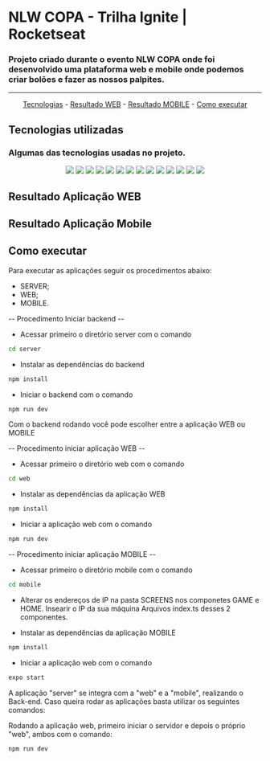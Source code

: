 # NLW COPA - Trilha Ignite | Rocketseat 

### Projeto criado durante o evento <strong>NLW COPA</strong> onde foi desenvolvido uma plataforma web e mobile onde podemos criar bolões e fazer as nossos palpites.
<hr>

<p align="center">
  <a href="#-tecnologias-utilizadas">Tecnologias</a> -
  <a href="#-resultado-aplicação-web">Resultado WEB</a> -
  <a href="#-resultado-aplicação-mobile">Resultado MOBILE</a> -
  <a href="#-como-executar">Como executar</a>
</p>

<a id="-tecnologias-utilizadas"></a>

##  Tecnologias utilizadas


### Algumas das tecnologias usadas no projeto.
<p align="center">
  <img src="https://img.shields.io/badge/JavaScript-323330?style=for-the-badge&logo=javascript&logoColor=F7DF1E">
  <img src="https://img.shields.io/badge/TypeScript-007ACC?style=for-the-badge&logo=typescript&logoColor=white"/>
  <img src="https://img.shields.io/badge/Tailwind_CSS-38B2AC?style=for-the-badge&logo=tailwind-css&logoColor=white"/>
    <img src="https://img.shields.io/badge/Node.js-339933?style=for-the-badge&logo=nodedotjs&logoColor=white"/>
  <img src="https://img.shields.io/badge/React-20232A?style=for-the-badge&logo=react&logoColor=61DAFB"/>
  <img src="https://img.shields.io/badge/React_Native-20232A?style=for-the-badge&logo=react&logoColor=61DAFB"/>
  <img src="https://img.shields.io/badge/Expo-1B1F23?style=for-the-badge&logo=expo&logoColor=white"/>
  <img src="https://img.shields.io/badge/Express.js-000000?style=for-the-badge&logo=express&logoColor=white"/>
  <img src="https://img.shields.io/badge/HTML5-E34F26?style=for-the-badge&logo=html5&logoColor=white"/>
  <img src="https://img.shields.io/badge/CSS3-1572B6?style=for-the-badge&logo=css3&logoColor=white"/>
  <img src="https://img.shields.io/badge/Hoppscotch-31C48D?style=for-the-badge&logo=hoppscotch&logoColor=white"/>
  <img src="https://img.shields.io/badge/Prisma-3982CE?style=for-the-badge&logo=Prisma&logoColor=white"/>
  <img src="https://img.shields.io/badge/SQLite-07405E?style=for-the-badge&logo=sqlite&logoColor=white"/>
  <img src="https://img.shields.io/badge/ts--node--dev-3178C6?style=for-the-badge&logo=ts-node-dev&logoColor=white"/>
</p>

<a id="-resultado-aplicação-web"></a>

##  Resultado Aplicação WEB




<a id="-resultado-aplicação-mobile"></a>

## Resultado Aplicação Mobile

<p align="center">

  
  
</p>
<p align="center">


<a id="-como-executar"></a>

## Como executar

Para executar as aplicações seguir os procedimentos abaixo:
- SERVER;
- WEB;
- MOBILE.

-- Procedimento Iniciar backend --

- Acessar primeiro o diretório server com o comando
```bash
cd server
```
- Instalar as dependências do backend
```bash
npm install
```
- Iniciar o backend com o comando
```bash
npm run dev
```

Com o backend rodando você pode escolher entre a aplicação WEB ou MOBILE

-- Procedimento iniciar aplicação WEB --

- Acessar primeiro o diretório web com o comando
```bash
cd web
```
- Instalar as dependências da aplicação WEB
```bash
npm install
```
- Iniciar a aplicação web com o comando
```bash
npm run dev
```

-- Procedimento iniciar aplicação MOBILE --

- Acessar primeiro o diretório mobile com o comando
```bash
cd mobile
```
- Alterar os endereços de IP na pasta SCREENS nos componetes GAME e HOME. Insearir o IP da sua máquina Arquivos index.ts desses 2 componentes.

- Instalar as dependências da aplicação MOBILE
```bash
npm install
```
- Iniciar a aplicação web com o comando
```bash
expo start
```


A aplicação "server" se integra com a "web" e a "mobile", realizando o Back-end. Caso queira rodar as aplicações basta utilizar os seguintes comandos:


Rodando a aplicação web, primeiro iniciar o servidor e depois o próprio "web", ambos com o comando:
```bash
npm run dev
```
